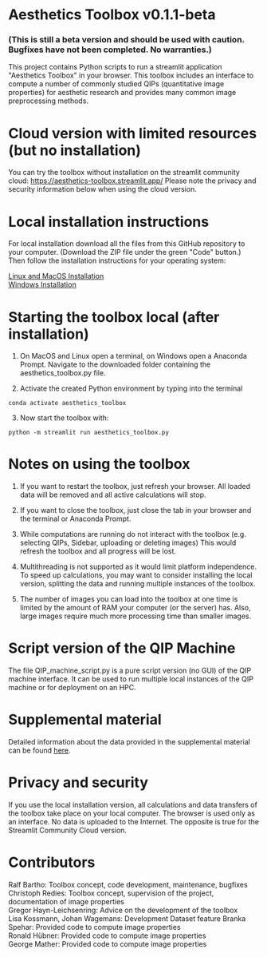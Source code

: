 # Aesthetics Toolbox v0.1.1-beta

### (This is still a beta version and should be used with caution. Bugfixes have not been completed. No warranties.)

This project contains Python scripts to run a streamlit application "Aesthetics Toolbox" in your browser. This toolbox includes an interface to compute a number of commonly studied QIPs (quantitative image properties) for aesthetic research and provides many common image preprocessing methods.

# Cloud version with limited resources (but no installation)

You can try the toolbox without installation on the streamlit community cloud: https://aesthetics-toolbox.streamlit.app/ Please note the privacy and security information below when using the cloud version.

# Local installation instructions

For local installation download all the files from this GitHub repository to your computer. (Download the ZIP file under the green "Code" button.) Then follow the installation instructions for your operating system:

[Linux and MacOS Installation](docs/InstallationInstructions_Linux_MacOS.md) \
[Windows Installation](docs/InstallationInstructions_Windows.md) 

# Starting the toolbox local (after installation)

1. On MacOS and Linux open a terminal, on Windows open a Anaconda Prompt. Navigate to the downloaded folder containing the aesthetics_toolbox.py file.

2. Activate the created Python environment by typing into the terminal
```shell
conda activate aesthetics_toolbox
```
3. Now start the toolbox with:

```shell
python -m streamlit run aesthetics_toolbox.py
 ```

# Notes on using the toolbox

1. If you want to restart the toolbox, just refresh your browser. All loaded data will be removed and all active calculations will stop.

2. If you want to close the toolbox, just close the tab in your browser and the terminal or Anaconda Prompt.

3. While computations are running do not interact with the toolbox (e.g. selecting QIPs, Sidebar, uploading or deleting images) This would refresh the toolbox and all progress will be lost.

4. Multithreading is not supported as it would limit platform independence. To speed up calculations, you may want to consider installing the local version, splitting the data and running multiple instances of the toolbox.

5. The number of images you can load into the toolbox at one time is limited by the amount of RAM your computer (or the server) has. Also, large images require much more processing time than smaller images.

# Script version of the QIP Machine

The file QIP_machine_script.py is a pure script version (no GUI) of the QIP machine interface. It can be used to run multiple local instances of the QIP machine or for deployment on an HPC.

# Supplemental material

Detailed information about the data provided in the supplemental material can be found [here](docs/Supplemental_material.md).

# Privacy and security
If you use the local installation version, all calculations and data transfers of the toolbox take place on your local computer. The browser is used only as an interface. No data is uploaded to the Internet. The opposite is true for the Streamlit Community Cloud version.

# Contributors
Ralf Bartho: Toolbox concept, code development, maintenance, bugfixes <br />
Christoph Redies: Toolbox concept, supervision of the project, documentation of image properties <br />
Gregor Hayn-Leichsenring: Advice on the development of the toolbox <br />
Lisa Kossmann, Johan Wagemans: Development Dataset feature
Branka Spehar: Provided code to compute image properties <br />
Ronald Hübner: Provided code to compute image properties <br />
George Mather: Provided code to compute image properties <br />

